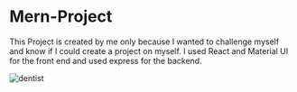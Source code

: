# Mern-Project
This Project is created by me only because I wanted to challenge myself and know if I could create a project on myself. I used React and Material UI for the front end and used express for the backend. 

![dentist](https://github.com/MaramNaqeeb/Mern-Project/assets/111737471/0fd409ee-b6ab-40fb-8768-657a42a6529f)
